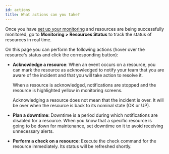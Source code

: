 ```yaml
---
id: actions
title: What actions can you take?
---
```


Once you have [set up your monitoring](first-supervision.md) and resources are being successfully monitored, go to **Monitoring > Resources Status** to track the status of resources in real time.

On this page you can perform the following actions (hover over the resource's status and click the corresponding button):

- **Acknowledge a resource**: When an event occurs on a resource, you can mark the resource as acknowledged to notify your team that you are aware of the incident and that you will take action to resolve it.

   When a resource is acknowledged, notifications are stopped and the resource is highlighted yellow in monitoring screens.

   Acknowledging a resource does not mean that the incident is over. It will be over when the resource is back to its nominal state (OK or UP).

- **Plan a downtime**: Downtime is a period during which notifications are disabled for a resource. When you know that a specific resource is going to be down for maintenance, set downtime on it to avoid receiving unnecessary alerts.

- **Perform a check on a resource**: Execute the check command for the resource immediately. Its status will be refreshed shortly.
